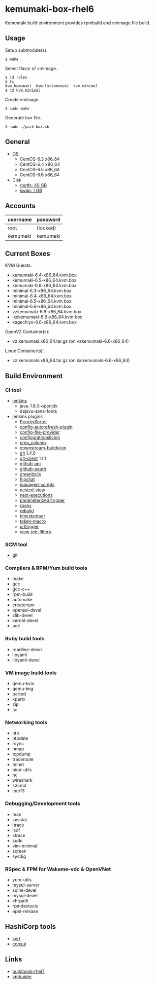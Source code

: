 kemumaki-box-rhel6
==================

Kemumaki build environment provides rpmbuild and vmimage file build.

Usage
-----

Setup submodule(s).

```
$ make
```

Select flavor of vmimage.

```
$ cd roles
$ ls
kvm.kemumaki  kvm.lxckemumaki  kvm.minimal
$ cd kvm.minimal
```

Create vmimage.

```
$ sudo make
```

Generate box file.

```
$ sudo ./pack-box.sh
```

General
-------

+ [OS](vmbuilder.conf#L5-L6)
  + CentOS-6.3 x86_64
  + CentOS-6.4 x86_64
  + CentOS-6.5 x86_64
  + CentOS-6.6 x86_64
+ Disk
  + [rootfs: 40 GB](vmbuilder.conf.d/disk.conf#L1)
  + [swap: 1 GB](vmbuilder.conf.d/disk.conf#L2)

Accounts
--------

| username | password |
|:---------|:---------|
| root     | (locked) |
| kemumaki | kemumaki |

Current Boxes
-------------

KVM Guests:

+ kemumaki-6.4-x86_64.kvm.box
+ kemumaki-6.5-x86_64.kvm.box
+ kemumaki-6.6-x86_64.kvm.box
+ minimal-6.3-x86_64.kvm.box
+ minimal-6.4-x86_64.kvm.box
+ minimal-6.5-x86_64.kvm.box
+ minimal-6.6-x86_64.kvm.box
+ vzkemumaki-6.6-x86_64.kvm.box
+ lxckemumaki-6.6-x86_64.kvm.box
+ kagechiyo-6.6-x86_64.kvm.box

OpenVZ Container(s):

+ vz.kemumaki.x86_64.tar.gz (on vzkemumaki-6.6-x86_64)

Linux Container(s):

+ vz.kemumaki.x86_64.tar.gz (on lxckemumaki-6.6-x86_64)

Build Environment
-----------------

### CI tool

+ [jenkins](http://jenkins-ci.org/)
   + java-1.6.0-openjdk
   + dejavu-sans-fonts
+ jenkins plugins
   + [PrioritySorter](https://wiki.jenkins-ci.org/display/JENKINS/Priority+Sorter+Plugin)
   + [config-autorefresh-plugin](https://wiki.jenkins-ci.org/display/JENKINS/Config+AutoRefresh+Plugin)
   + [config-file-provider](https://wiki.jenkins-ci.org/display/JENKINS/Config+File+Provider+Plugin)
   + [configurationslicing](https://wiki.jenkins-ci.org/display/JENKINS/Configuration+Slicing+Plugin)
   + [cron_column](https://wiki.jenkins-ci.org/display/JENKINS/Cron+Column+Plugin)
   + [downstream-buildview](https://wiki.jenkins-ci.org/display/JENKINS/Downstream+buildview+plugin)
   + [git](https://wiki.jenkins-ci.org/display/JENKINS/Git+Plugin)        1.4.0
   + [git-client](https://wiki.jenkins-ci.org/display/JENKINS/Git+Client+Plugin) 1.1.1
   + [github-api](https://wiki.jenkins-ci.org/display/JENKINS/GitHub+API+Plugin)
   + [github-oauth](https://wiki.jenkins-ci.org/display/JENKINS/Github+OAuth+Plugin)
   + [greenballs](https://wiki.jenkins-ci.org/display/JENKINS/Green+Balls)
   + [hipchat](https://wiki.jenkins-ci.org/display/JENKINS/HipChat+Plugin)
   + [managed-scripts](https://wiki.jenkins-ci.org/display/JENKINS/Managed+Script+Plugin)
   + [nested-view](https://wiki.jenkins-ci.org/display/JENKINS/Nested+View+Plugin)
   + [next-executions](https://wiki.jenkins-ci.org/display/JENKINS/Next+Executions)
   + [parameterized-trigger](https://wiki.jenkins-ci.org/display/JENKINS/Parameterized+Trigger+Plugin)
   + [rbenv](https://wiki.jenkins-ci.org/display/JENKINS/Rbenv+Plugin)
   + [rebuild](https://wiki.jenkins-ci.org/display/JENKINS/Rebuild+Plugin)
   + [timestamper](https://wiki.jenkins-ci.org/display/JENKINS/Timestamper)
   + [token-macro](https://wiki.jenkins-ci.org/display/JENKINS/Token+Macro+Plugin)
   + [urltrigger](https://wiki.jenkins-ci.org/display/JENKINS/URLTrigger+Plugin)
   + [view-job-filters](https://wiki.jenkins-ci.org/display/JENKINS/View+Job+Filters)

### SCM tool

+ git

### Compilers &amp; RPM/Yum build tools

+ make
+ gcc
+ gcc-c++
+ rpm-build
+ automake
+ createrepo
+ openssl-devel
+ zlib-devel
+ kernel-devel
+ perl

### Ruby build tools

+ readline-devel
+ libyaml
+ libyaml-devel

### VM image build tools

+ qemu-kvm
+ qemu-img
+ parted
+ kpartx
+ zip
+ tar

### Networking tools

+ ntp
+ ntpdate
+ rsync
+ nmap
+ tcpdump
+ traceroute
+ telnet
+ bind-utils
+ nc
+ wireshark
+ s3cmd
+ iperf3

### Debugging/Development tools

+ man
+ sysstat
+ ltrace
+ lsof
+ strace
+ sudo
+ vim-minimal
+ screen
+ sysdig

### RSpec &amp; FPM for Wakame-vdc &amp; OpenVNet

+ yum-utils
+ mysql-server
+ sqlite-devel
+ mysql-devel
+ chrpath
+ rpmdevtools
+ epel-release

## HashiCorp tools

+ [serf](https://serfdom.io/)
+ [consul](https://consul.io/)

Links
-----

+ [buildbook-rhel7](https://github.com/wakameci/buildbook-rhel7)
+ [vmbuider](https://github.com/hansode/vmbuilder)
